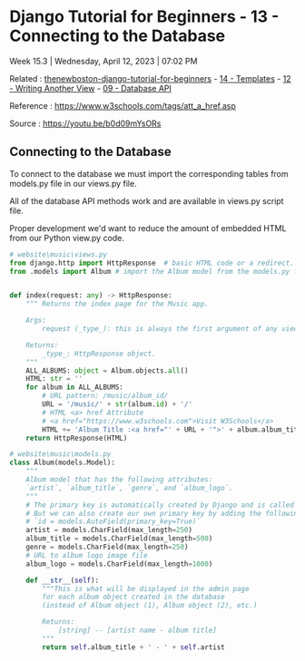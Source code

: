 # Django Tutorial for Beginners - 13 - Connecting to the Database

Week 15.3 | Wednesday, April 12, 2023 | 07:02 PM

Related : [thenewboston-django-tutorial-for-beginners](thenewboston-django-tutorial-for-beginners.md) - [14 - Templates](14%20-%20Templates.md) - [12 - Writing Another View](12%20-%20Writing%20Another%20View.md) - [09 - Database API](09%20-%20Database%20API.md)

Reference : <https://www.w3schools.com/tags/att_a_href.asp>

Source : <https://youtu.be/b0d09mYsORs>

## Connecting to the Database

To connect to the database we must import the corresponding tables from models.py file in our views.py file.

All of the database API methods work and are available in views.py script file.

Proper development we'd want to reduce the amount of embedded HTML from our Python view.py code.

```python
# website\music\views.py
from django.http import HttpResponse  # basic HTML code or a redirect.
from .models import Album # import the Album model from the models.py file.


def index(request: any) -> HttpResponse:
    """ Returns the index page for the Music app.

    Args:
        request (_type_): this is always the first argument of any view function.

    Returns:
        _type_: HttpResponse object.
    """
    ALL_ALBUMS: object = Album.objects.all()
    HTML: str = ''
    for album in ALL_ALBUMS:
        # URL pattern: /music/album_id/
        URL = '/music/' + str(album.id) + '/'
        # HTML <a> href Attribute
        # <a href="https://www.w3schools.com">Visit W3Schools</a>
        HTML += 'Album Title :<a href="' + URL + '">' + album.album_title + '</a><br>'
    return HttpResponse(HTML)
```

```python
# website\music\models.py
class Album(models.Model):
    """
    Album model that has the following attributes:
    `artist`, `album_title`, `genre`, and `album_logo`.
    """
    # The primary key is automatically created by Django and is called id.
    # But we can also create our own primary key by adding the following line:
    # `id = models.AutoField(primary_key=True)`
    artist = models.CharField(max_length=250)
    album_title = models.CharField(max_length=500)
    genre = models.CharField(max_length=250)
    # URL to album logo image file
    album_logo = models.CharField(max_length=1000)

    def __str__(self):
        """This is what will be displayed in the admin page
        for each album object created in the database
        (instead of Album object (1), Album object (2), etc.)

        Returns:
            [string] -- [artist name - album title]
        """
        return self.album_title + ' - ' + self.artist
```
